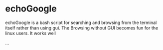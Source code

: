 # echoGoogle
echoGoogle is a bash script for searching and browsing from the terminal itself rather than using gui.
The Browsing without GUI becomes fun for the linux users. It works well

...
